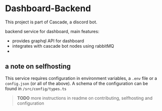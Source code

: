 # Dashboard-Backend

This project is part of Cascade, a discord bot.

backend service for dashboard, main features:
 - provides graphql API for dashboard
 - integrates with cascade bot nodes using rabbitMQ
 - 

## a note on selfhosting
This service requires configuration in environment variables, a `.env` file or a `config.json` (or all of the above).
A schema of the configuration can be found in `/src/config/types.ts`

> **TODO** more instructions in readme on contributing, selfhosting and configuration
